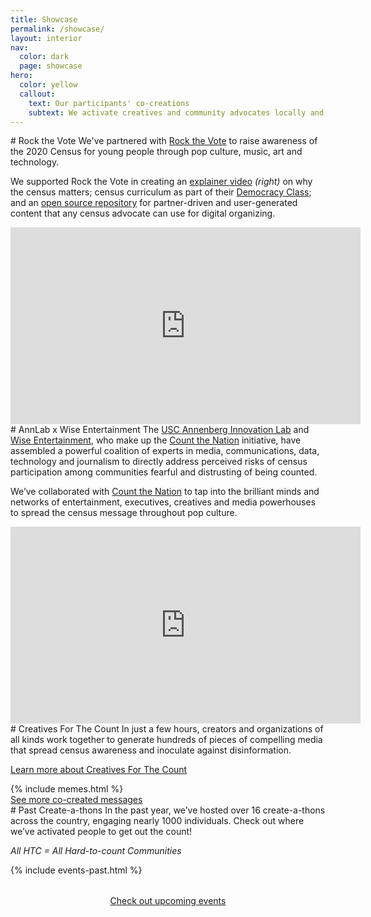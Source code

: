 ```yaml
---
title: Showcase
permalink: /showcase/
layout: interior
nav:
  color: dark
  page: showcase
hero:
  color: yellow
  callout:
    text: Our participants' co-creations
    subtext: We activate creatives and community advocates locally and nationally to co-create compelling content that engages everyday people about the importance of the 2020 Census.
---
```

<div id="partner-01" class="usa-section usa-content usa-grid featured-partner">
<div class="usa-width-five-twelfths" markdown="1">
# Rock the Vote
We've partnered with <a href="https://www.rockthevote.org/" target="_blank">Rock the Vote</a> to raise awareness of the 2020 Census for young people through pop culture, music, art and technology.

We supported Rock the Vote in creating an <a href="https://www.youtube.com/watch?v=HMaaH6Suf98" target="_blank">explainer video</a> _(right)_ on why the census matters; census curriculum as part of their <a href="https://www.rockthevote.org/resources/democracy-class/" target="_blank">Democracy Class</a>; and an <a href="https://www.creativesforthecount.org/" target="_blank">open source repository</a> for partner-driven and user-generated content that any census advocate can use for digital organizing.
</div>
<div class="usa-width-seven-twelfths">
<iframe width="560" height="315" src="https://www.youtube.com/embed/HMaaH6Suf98" frameborder="0" allow="accelerometer; autoplay; encrypted-media; gyroscope; picture-in-picture" allowfullscreen></iframe>
</div>
</div>

<div id="partner-02">
<div class="usa-section usa-content usa-grid featured-partner">
<div class="usa-width-five-twelfths" markdown="1">
# AnnLab x Wise Entertainment
The <a href="https://www.annenberglab.com/" target="_blank">USC Annenberg Innovation Lab</a> and <a href="http://www.wiseentertainment.com/" target="_blank">Wise Entertainment</a>, who make up the <a href="https://www.countthenation.org/" target="_blank">Count the Nation</a> initiative, have assembled a powerful coalition of experts in media, communications, data, technology and journalism to directly address perceived risks of census participation among communities fearful and distrusting of being counted.

We’ve collaborated with <a href="https://www.countthenation.org/" target="_blank">Count the Nation</a> to tap into the brilliant minds and networks of entertainment, executives, creatives and media powerhouses to spread the census message throughout pop culture.
</div>
<div class="usa-width-seven-twelfths">
<iframe width="560" height="315" src="https://www.youtube.com/embed/zEg0uw51eDQ" frameborder="0" allow="accelerometer; autoplay; encrypted-media; gyroscope; picture-in-picture" allowfullscreen></iframe>
</div>
</div>
</div>

<div id="cftc">
<div class="usa-section usa-content usa-grid">
<div class="usa-width-one-half"  markdown="1">
# Creatives For The Count
In just a few hours, creators and organizations of all kinds work together to generate hundreds of pieces of compelling media that spread census awareness and inoculate against disinformation.

[Learn more about Creatives For The Count]({{site.baseurl}}/get-involved/attend-a-create-a-thon/)
</div>
</div>

<div class="usa-grid">
  <div class="usa-width-one-whole">
    {% include memes.html %}
    <div class="button-wrapper">
    <a class="usa-button usa-button-big usa-button-primary" href="http://www.creativesforthecount.org/" target="_blank">See more co-created messages</a>
    </div>
  </div>
</div>
</div>

<div id="past-events">
<div class="usa-section usa-content usa-grid">
<div class="usa-width-one-half"  markdown="1">
# Past Create-a-thons
In the past year, we’ve hosted over 16 create-a-thons across the country, engaging nearly 1000 individuals. Check out where we’ve activated people to get out the count!

_All HTC = All Hard-to-count Communities_
</div>
</div>
<div class="usa-grid">
{% include events-past.html %}
<div class="usa-width-one-whole" style="text-align:center;margin-top:2rem;">
  <a class="usa-button usa-button-big usa-button-secondary" href="{{site.baseurl}}/get-involved/attend-a-create-a-thon/#upcoming-events" target="_blank">Check out upcoming events</a>
</div>
</div>
</div>
